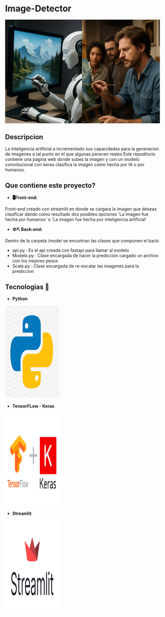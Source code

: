 # Image-Detector

![imagen](images/IAvsHumans.png)


## Descripcion
La inteligencia artificial a incrementado sus capacidades para la generacion de imagenes a tal punto en el que algunas parecen reales 
Este repoditorio contiene una pagina web donde subes la imagen y con un modelo convolucional con keras clasifica la imagen como hecha por IA o por humanos.

## Que contiene este proyecto?

- **🖥️Front-end:**

Front-end creado con streamlit en donde se cargara la imagen que deseas clasificar dando como resultado dos posibles opciones
'La imagen fue hecha por humanos' o 'La imagen fue hecha por inteligencia artificial'

- **⚙️⛏️ Back-end:**

Dentro de la carpeta /model se encuntran las clases que componen el back:
 - api.py : Es el api creada con fastapi para llamar al modelo
 - Modelo.py : Clase encargada de hacer la prediccion cargado un archivo con los mejores pesos
 - Scale.py : Clase encargada de re-escalar las imagenes para la prediccion

 ## Tecnologias 🔬

 - **Python**
 <p align="left">
  <img src="images/pythonLogo.png" alt="Temperatura" width="35%" height="300px" />
</p>

- **TensorFLow - Keras**
 <p align="left">
  <img src="images/tensorflowkeras.png" alt="Temperatura" width="35%" height="300px" />
</p>

- **Streamlit**
 <p align="left">
  <img src="images/streamlitLogo.png" alt="Temperatura" width="35%" height="300px" />
</p>
